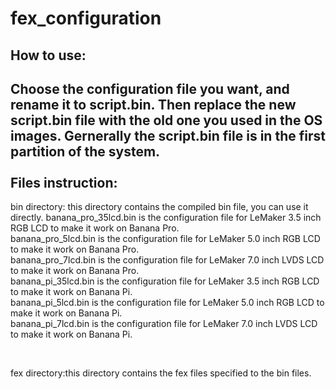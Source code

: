 fex_configuration
=================

How to use:
-----------------
Choose the configuration file you want, and rename it to script.bin. Then replace the new script.bin file with the old one you used in the OS images. Gernerally the script.bin file is in the first partition of the system.  
<br />
Files instruction:
------------------
bin directory: this directory contains the compiled bin file, you can use it directly.
banana_pro_35lcd.bin is the configuration file for LeMaker 3.5 inch RGB LCD to make it work on Banana Pro. <br />
banana_pro_5lcd.bin is the configuration file for LeMaker 5.0 inch RGB LCD to make it work on Banana Pro. <br />
banana_pro_7lcd.bin is the configuration file for LeMaker 7.0 inch LVDS LCD to make it work on Banana Pro. <br />
banana_pi_35lcd.bin is the configuration file for LeMaker 3.5 inch RGB LCD to make it work on Banana Pi. <br />
banana_pi_5lcd.bin is the configuration file for LeMaker 5.0 inch RGB LCD to make it work on Banana Pi. <br />
banana_pi_7lcd.bin is the configuration file for LeMaker 7.0 inch LVDS LCD to make it work on Banana Pi. <br />

<br />

fex directory:this directory contains the fex files specified to the bin files.


